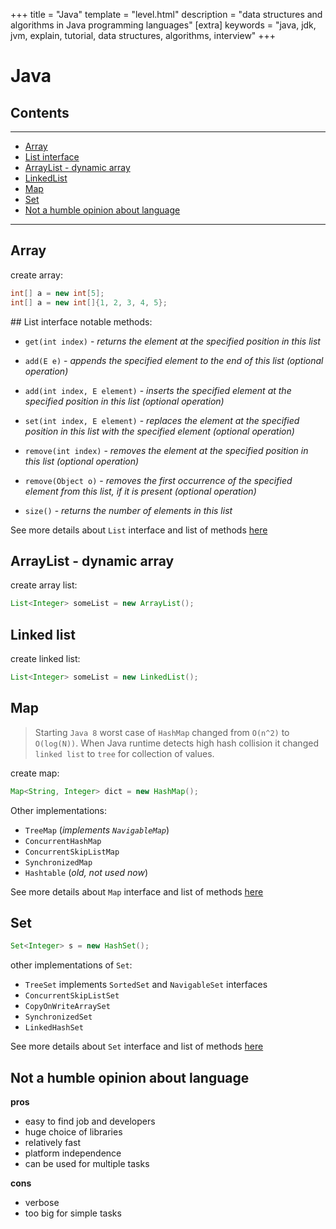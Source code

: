 +++
title = "Java"
template = "level.html"
description = "data structures and algorithms in Java programming languages"
[extra]
    keywords = "java, jdk, jvm, explain, tutorial, data structures, algorithms, interview"
+++


# Java

## Contents
---
- [Array](#array)
- [List interface](#list)
- [ArrayList - dynamic array](#dynamic-array)
- [LinkedList](#linked-list)
- [Map](#map)
- [Set](#set)
- [Not a humble opinion about language](#pros-cons)

---

<div id="array"/>

## Array
create array:
```java
int[] a = new int[5];
int[] a = new int[]{1, 2, 3, 4, 5}; 
```


<div id="list"/>
## List interface
notable methods:

- `get(int index)` - _returns the element at the specified position in this list_

- `add(E e)` - _appends the specified element to the end of this list (optional operation)_

- `add(int index, E element)` - _inserts the specified element at the specified position in this list (optional operation)_

- `set(int index, E element)` - _replaces the element at the specified position in this list with the specified element (optional operation)_

- `remove(int index)` - _removes the element at the specified position in this list (optional operation)_

- `remove(Object o)` - _removes the first occurrence of the specified element from this list, if it is present (optional operation)_

- `size()` - _returns the number of elements in this list_

See more details about `List` interface and list of methods [here](https://docs.oracle.com/javase/8/docs/api/java/util/List.html)


<div id="dynamic-array"/>

## ArrayList - dynamic array
create array list:
```java
List<Integer> someList = new ArrayList();
```

<div id="linked-list"/>

## Linked list
create linked list:
```java
List<Integer> someList = new LinkedList();
```


<div id="map" />
 
## Map
> Starting `Java 8` worst case of `HashMap` changed from `O(n^2)` to `O(log(N))`. 
When Java runtime detects high hash collision it changed `linked list` to `tree` for collection of values. 
 
create map:
```java
Map<String, Integer> dict = new HashMap();
```
Other implementations:

- `TreeMap` (_implements `NavigableMap`_)
- `ConcurrentHashMap`
- `ConcurrentSkipListMap`
- `SynchronizedMap`
- `Hashtable` (_old, not used now_)

See more details about `Map` interface and list of methods [here](https://docs.oracle.com/javase/8/docs/api/java/util/Map.html)


<div id="set" />

## Set
```java
Set<Integer> s = new HashSet();
```
other implementations of `Set`:

- `TreeSet` implements `SortedSet` and `NavigableSet` interfaces
- `ConcurrentSkipListSet`
- `CopyOnWriteArraySet`
- `SynchronizedSet`
- `LinkedHashSet`

See more details about `Set` interface and list of methods [here](https://docs.oracle.com/javase/8/docs/api/java/util/Set.html)



<div id="pros-cons" />

## Not a humble opinion about language
**pros**

- easy to find job and developers
- huge choice of libraries
- relatively fast
- platform independence
- can be used for multiple tasks 


**cons**

- verbose
- too big for simple tasks



